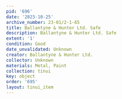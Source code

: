 ```yaml
---
pid: '696'
date: '2023-10-25'
archive_number: 23-01/2-1-65
title: Ballantyne & Hunter Ltd. Safe
description: Ballantyne & Hunter Ltd. Safe
extent: '1'
condition: Good
date_unvalidated: Unknown
creator: Ballantyne & Hunter Ltd.
collector: Unknown
materials: Metal, Paint
collection: tinui
key: object
order: '695'
layout: tinui_item
---
```

